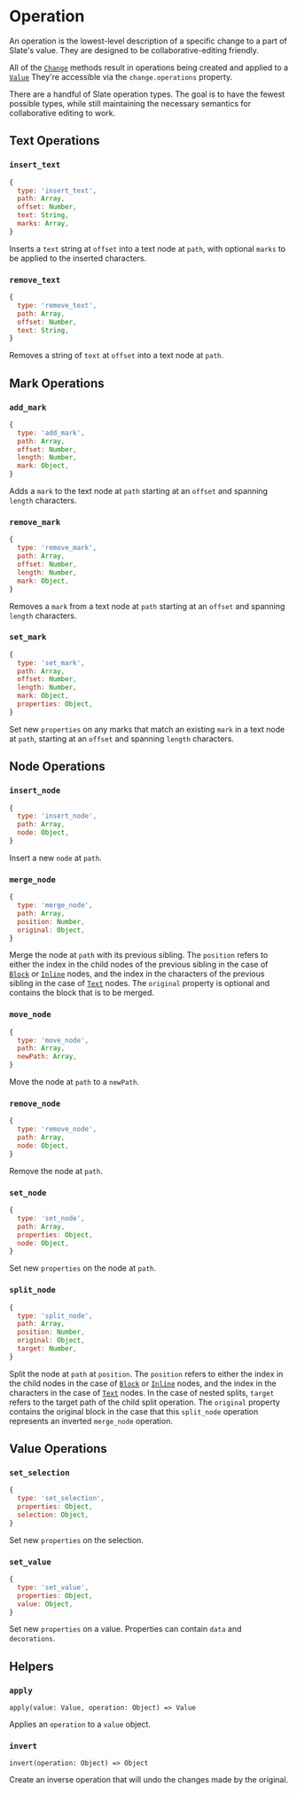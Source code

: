 
# Operation

An operation is the lowest-level description of a specific change to a part of Slate's value. They are designed to be collaborative-editing friendly.

All of the [`Change`](./change.md) methods result in operations being created and applied to a [`Value`](./value.md) They're accessible via the `change.operations` property.

There are a handful of Slate operation types. The goal is to have the fewest possible types, while still maintaining the necessary semantics for collaborative editing to work.


## Text Operations

### `insert_text`

```js
{
  type: 'insert_text',
  path: Array,
  offset: Number,
  text: String,
  marks: Array,
}
```

Inserts a `text` string at `offset` into a text node at `path`, with optional `marks` to be applied to the inserted characters.

### `remove_text`

```js
{
  type: 'remove_text',
  path: Array,
  offset: Number,
  text: String,
}
```

Removes a string of `text` at `offset` into a text node at `path`.


## Mark Operations

### `add_mark`

```js
{
  type: 'add_mark',
  path: Array,
  offset: Number,
  length: Number,
  mark: Object,
}
```

Adds a `mark` to the text node at `path` starting at an `offset` and spanning `length` characters.

### `remove_mark`

```js
{
  type: 'remove_mark',
  path: Array,
  offset: Number,
  length: Number,
  mark: Object,
}
```

Removes a `mark` from a text node at `path` starting at an `offset` and spanning `length` characters.

### `set_mark`

```js
{
  type: 'set_mark',
  path: Array,
  offset: Number,
  length: Number,
  mark: Object,
  properties: Object,
}
```

Set new `properties` on any marks that match an existing `mark` in a text node at `path`, starting at an `offset` and spanning `length` characters.


## Node Operations

### `insert_node`

```js
{
  type: 'insert_node',
  path: Array,
  node: Object,
}
```

Insert a new `node` at `path`.

### `merge_node`

```js
{
  type: 'merge_node',
  path: Array,
  position: Number,
  original: Object,
}
```

Merge the node at `path` with its previous sibling. The `position` refers to either the index in the child nodes of the previous sibling in the case of [`Block`](./block.md) or [`Inline`](./inline.md) nodes, and the index in the characters of the previous sibling in the case of [`Text`](./text.md) nodes. The `original` property is optional and contains the block that is to be merged.

### `move_node`

```js
{
  type: 'move_node',
  path: Array,
  newPath: Array,
}
```

Move the node at `path` to a `newPath`.

### `remove_node`

```js
{
  type: 'remove_node',
  path: Array,
  node: Object,
}
```

Remove the node at `path`.

### `set_node`

```js
{
  type: 'set_node',
  path: Array,
  properties: Object,
  node: Object,
}
```

Set new `properties` on the node at `path`.

### `split_node`

```js
{
  type: 'split_node',
  path: Array,
  position: Number,
  original: Object,
  target: Number,
}
```

Split the node at `path` at `position`. The `position` refers to either the index in the child nodes in the case of [`Block`](./block.md) or [`Inline`](./inline.md) nodes, and the index in the characters in the case of [`Text`](./text.md) nodes. In the case of nested splits, `target` refers to the target path of the child split operation. The `original` property contains the original block in the case that this `split_node` operation represents an inverted `merge_node` operation.


## Value Operations

### `set_selection`

```js
{
  type: 'set_selection',
  properties: Object,
  selection: Object,
}
```

Set new `properties` on the selection.

### `set_value`

```js
{
  type: 'set_value',
  properties: Object,
  value: Object,
}
```

Set new `properties` on a value. Properties can contain `data` and `decorations`.


## Helpers

### `apply`
`apply(value: Value, operation: Object) => Value`

Applies an `operation` to a `value` object.

### `invert`
`invert(operation: Object) => Object`

Create an inverse operation that will undo the changes made by the original.
